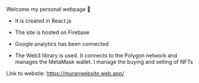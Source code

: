 Welcome my personal webpage 🙂


- It is created in React.js
  
- The site is hosted on Firebase
  
- Google analytics has been connected
  
- The Web3 library is used. It connects to the Polygon network and manages the MetaMask wallet. I manage the buying and selling of NFTs

Link to webstie: https://muranwebsite.web.app/
